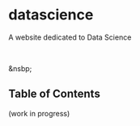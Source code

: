 # datascience
A website dedicated to Data Science

&nbsp;

&nsbp;


## Table of Contents

(work in progress)
